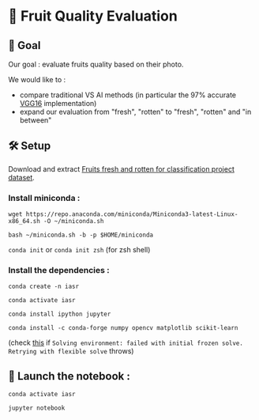 # 🍌 Fruit Quality Evaluation

## 🎯 Goal

Our goal : evaluate fruits quality based on their photo.

We would like to :
- compare traditional VS AI methods (in particular the 97% accurate [VGG16](https://www.kaggle.com/salmaachour/classification-cnn-vgg16) implementation)
- expand our evaluation from "fresh", "rotten" to "fresh", "rotten" and "in between"

## 🛠️ Setup

Download and extract [Fruits fresh and rotten for classification project dataset](https://www.kaggle.com/sriramr/fruits-fresh-and-rotten-for-classification).

### Install miniconda :

```wget https://repo.anaconda.com/miniconda/Miniconda3-latest-Linux-x86_64.sh -O ~/miniconda.sh```

```bash ~/miniconda.sh -b -p $HOME/miniconda```

```conda init``` or ```conda init zsh``` (for zsh shell)

### Install the dependencies :

```conda create -n iasr```

```conda activate iasr```

```conda install ipython jupyter```

```conda install -c conda-forge numpy opencv matplotlib scikit-learn```

(check [this](https://exerror.com/solving-environment-failed-with-initial-frozen-solve-retrying-with-flexible-solve/) if `Solving environment: failed with initial frozen solve. Retrying with flexible solve` throws)

## 🚀 Launch the notebook :

```conda activate iasr```

```jupyter notebook```
